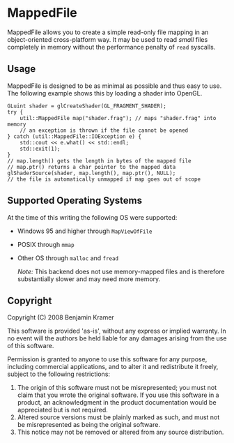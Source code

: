 MappedFile
==========

MappedFile allows you to create a simple read-only file mapping
in an object-oriented cross-platform way. It may be used to read
*small* files completely in memory without the performance penalty
of `read` syscalls.

Usage
-----
MappedFile is designed to be as minimal as possible and thus
easy to use. The following example shows this by loading a shader
into OpenGL.

	GLuint shader = glCreateShader(GL_FRAGMENT_SHADER);
	try {
		util::MappedFile map("shader.frag"); // maps "shader.frag" into memory
		// an exception is thrown if the file cannot be opened
	} catch (util::MappedFile::IOException e) {
		std::cout << e.what() << std::endl;
		std::exit(1);
	}
	// map.length() gets the length in bytes of the mapped file
	// map.ptr() returns a char pointer to the mapped data
	glShaderSource(shader, map.length(), map.ptr(), NULL);
	// the file is automatically unmapped if map goes out of scope

Supported Operating Systems
---------------------------

At the time of this writing the following OS were supported:

- Windows 95 and higher through `MapViewOfFile`

- POSIX through `mmap`

- Other OS through `malloc` and `fread`

  *Note:* This backend does not use memory-mapped files and is therefore
          substantially slower and may need more memory.

Copyright
---------

Copyright (C) 2008 Benjamin Kramer

This software is provided 'as-is', without any express or implied
warranty.  In no event will the authors be held liable for any damages
arising from the use of this software.

Permission is granted to anyone to use this software for any purpose,
including commercial applications, and to alter it and redistribute it
freely, subject to the following restrictions:

1. The origin of this software must not be misrepresented; you must not
   claim that you wrote the original software. If you use this software
   in a product, an acknowledgment in the product documentation would be
   appreciated but is not required.
2. Altered source versions must be plainly marked as such, and must not be
   misrepresented as being the original software.
3. This notice may not be removed or altered from any source distribution.